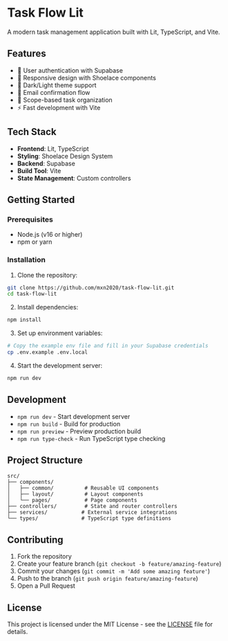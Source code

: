 # Task Flow Lit

A modern task management application built with Lit, TypeScript, and Vite.

## Features

- 🔐 User authentication with Supabase
- 📱 Responsive design with Shoelace components
- 🌙 Dark/Light theme support
- 📧 Email confirmation flow
- 🎯 Scope-based task organization
- ⚡ Fast development with Vite

## Tech Stack

- **Frontend**: Lit, TypeScript
- **Styling**: Shoelace Design System
- **Backend**: Supabase
- **Build Tool**: Vite
- **State Management**: Custom controllers

## Getting Started

### Prerequisites

- Node.js (v16 or higher)
- npm or yarn

### Installation

1. Clone the repository:
```bash
git clone https://github.com/mxn2020/task-flow-lit.git
cd task-flow-lit
```

2. Install dependencies:
```bash
npm install
```

3. Set up environment variables:
```bash
# Copy the example env file and fill in your Supabase credentials
cp .env.example .env.local
```

4. Start the development server:
```bash
npm run dev
```

## Development

- `npm run dev` - Start development server
- `npm run build` - Build for production
- `npm run preview` - Preview production build
- `npm run type-check` - Run TypeScript type checking

## Project Structure

```
src/
├── components/
│   ├── common/          # Reusable UI components
│   ├── layout/          # Layout components
│   └── pages/           # Page components
├── controllers/         # State and router controllers
├── services/           # External service integrations
└── types/              # TypeScript type definitions
```

## Contributing

1. Fork the repository
2. Create your feature branch (`git checkout -b feature/amazing-feature`)
3. Commit your changes (`git commit -m 'Add some amazing feature'`)
4. Push to the branch (`git push origin feature/amazing-feature`)
5. Open a Pull Request

## License

This project is licensed under the MIT License - see the [LICENSE](LICENSE) file for details.
